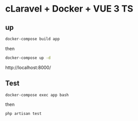 # cLaravel + Docker + VUE 3 TS

## up

```bash
docker-compose build app
```

then

```bash
docker-compose up -d
```

http://localhost:8000/

## Test

```bash
docker-compose exec app bash
```

then

```bash
php artisan test
```
